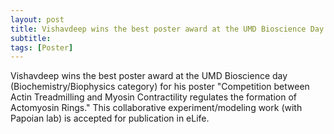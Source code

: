 ```yaml
---
layout: post
title: Vishavdeep wins the best poster award at the UMD Bioscience Day
subtitle:
tags: [Poster]
---
```


Vishavdeep wins the best poster award at the UMD Bioscience day (Biochemistry/Biophysics category) for his poster "Competition between Actin Treadmilling and Myosin Contractility regulates the formation of Actomyosin Rings." This collaborative experiment/modeling work (with Papoian lab) is accepted for publication in eLife.
